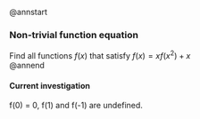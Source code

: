 @annstart
### Non-trivial function equation
Find all functions $f(x)$ that satisfy $f(x) = xf(x^2) + x$
<br>
@annend

#### Current investigation
f(0) = 0, f(1) and f(-1) are undefined.
